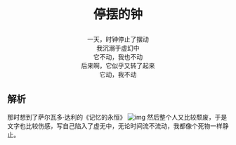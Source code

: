 # <p align='center'>停摆的钟</p>
<div align='center'>

一天，时钟停止了摆动<br>
我沉溺于虚幻中<br>
它不动，我也不动<br>
后来啊，它似乎又转了起来<br>
它动，我不动

</div>

## 解析
那时想到了萨尔瓦多·达利的《记忆的永恒》
![img](/art/The_Persistence_of_Memory.jpg)
然后整个人又比较颓废，于是文字也比较伤感，写自己陷入了虚无中，无论时间流不流动，我都像个死物一样静止。